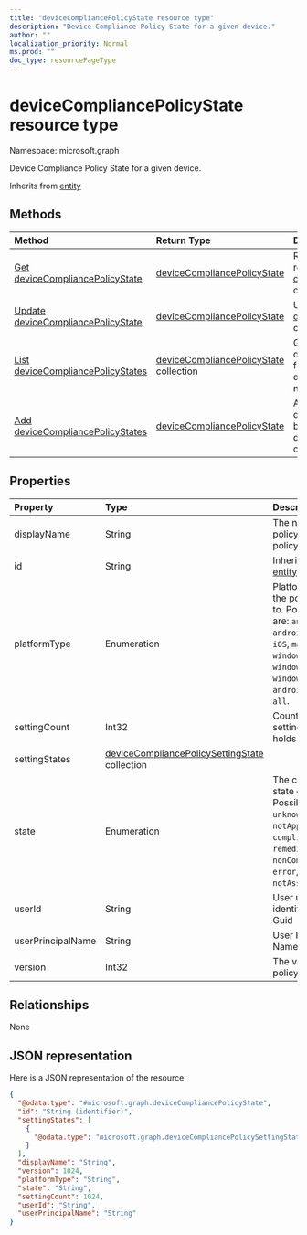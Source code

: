 ```yaml
---
title: "deviceCompliancePolicyState resource type"
description: "Device Compliance Policy State for a given device."
author: ""
localization_priority: Normal
ms.prod: ""
doc_type: resourcePageType
---
```


# deviceCompliancePolicyState resource type


Namespace: microsoft.graph

Device Compliance Policy State for a given device.


Inherits from [entity](../resources/entity.md)

## Methods
|Method|Return Type|Description|
|:---|:---|:---|
|[Get deviceCompliancePolicyState](../api/devicecompliancepolicystate-get.md)|[deviceCompliancePolicyState](../resources/devicecompliancepolicystate.md)|Read properties and relationships of the [deviceCompliancePolicyState](../resources/devicecompliancepolicystate.md) object.|
|[Update deviceCompliancePolicyState](../api/devicecompliancepolicystate-update.md)|[deviceCompliancePolicyState](../resources/devicecompliancepolicystate.md)|Update the properties of a [deviceCompliancePolicyState](../resources/devicecompliancepolicystate.md) object.|
|[List deviceCompliancePolicyStates](../api/manageddevice-list-devicecompliancepolicystates.md)|[deviceCompliancePolicyState](../resources/devicecompliancepolicystate.md) collection|Get the deviceCompliancePolicyStates from the deviceCompliancePolicyStates navigation property.|
|[Add deviceCompliancePolicyStates](../api/manageddevice-post-devicecompliancepolicystates.md)|[deviceCompliancePolicyState](../resources/devicecompliancepolicystate.md)|Add deviceCompliancePolicyStates by posting to the deviceCompliancePolicyStates collection.|

## Properties
|Property|Type|Description|
|:---|:---|:---|
|displayName|String|The name of the policy for this policyBase|
|id|String| Inherited from [entity](../resources/entity.md)|
|platformType|Enumeration|Platform type that the policy applies to. Possible values are: `android`, `androidForWork`, `iOS`, `macOS`, `windowsPhone81`, `windows81AndLater`, `windows10AndLater`, `androidWorkProfile`, `all`.|
|settingCount|Int32|Count of how many setting a policy holds|
|settingStates|[deviceCompliancePolicySettingState](../resources/devicecompliancepolicysettingstate.md) collection||
|state|Enumeration|The compliance state of the policy. Possible values are: `unknown`, `notApplicable`, `compliant`, `remediated`, `nonCompliant`, `error`, `conflict`, `notAssigned`.|
|userId|String|User unique identifier, must be Guid|
|userPrincipalName|String|User Principal Name|
|version|Int32|The version of the policy|

## Relationships
None

## JSON representation
Here is a JSON representation of the resource.
<!-- {
  "blockType": "resource",
  "keyProperty": "id",
  "@odata.type": "microsoft.graph.deviceCompliancePolicyState",
  "baseType": "microsoft.graph.entity",
  "openType": false
}
-->
``` json
{
  "@odata.type": "#microsoft.graph.deviceCompliancePolicyState",
  "id": "String (identifier)",
  "settingStates": [
    {
      "@odata.type": "microsoft.graph.deviceCompliancePolicySettingState"
    }
  ],
  "displayName": "String",
  "version": 1024,
  "platformType": "String",
  "state": "String",
  "settingCount": 1024,
  "userId": "String",
  "userPrincipalName": "String"
}
```

